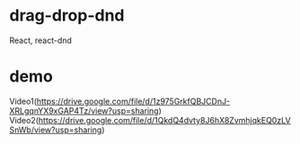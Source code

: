 # drag-drop-dnd
React, react-dnd
# demo
Video1(https://drive.google.com/file/d/1z975GrkfQBJCDnJ-XRLgqnYX9xGAP4Tz/view?usp=sharing)
Video2(https://drive.google.com/file/d/1QkdQ4dvty8J6hX8ZvmhjqkEQ0zLVSnWb/view?usp=sharing)
